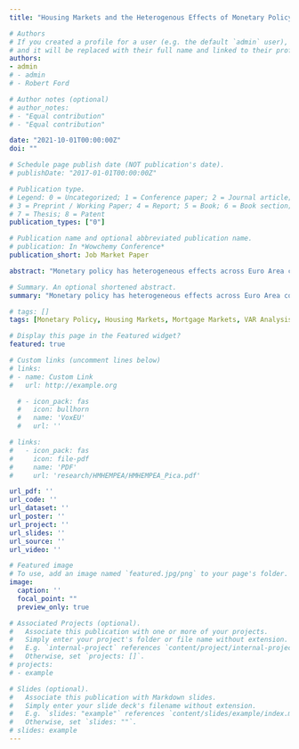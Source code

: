 ```yaml
---
title: "Housing Markets and the Heterogenous Effects of Monetary Policy Across the Euro Area"

# Authors
# If you created a profile for a user (e.g. the default `admin` user), write the username (folder name) here 
# and it will be replaced with their full name and linked to their profile.
authors:
- admin
# - admin
# - Robert Ford

# Author notes (optional)
# author_notes:
# - "Equal contribution"
# - "Equal contribution"

date: "2021-10-01T00:00:00Z"
doi: ""

# Schedule page publish date (NOT publication's date).
# publishDate: "2017-01-01T00:00:00Z"

# Publication type.
# Legend: 0 = Uncategorized; 1 = Conference paper; 2 = Journal article;
# 3 = Preprint / Working Paper; 4 = Report; 5 = Book; 6 = Book section;
# 7 = Thesis; 8 = Patent
publication_types: ["0"]

# Publication name and optional abbreviated publication name.
# publication: In *Wowchemy Conference*
publication_short: Job Market Paper

abstract: "Monetary policy has heterogeneous effects across Euro Area countries. There are strong correlations between cross-country monetary policy potency and housing and mortgage market institutions, namely the share of adjustable-rate mortgages (ARM) and the homeownership rate (HoR). To disentangle the relative importance of ARM share and the HoR, I incorporate these features into a quantitative currency-union New Keynesian model with rich household balance sheets. I calibrate the model to Spain and the Euro Area. The model fits well: the consumption response in Spain is 1.8 times stronger than the Euro Area in the model relative to 2.5 in the data. My results reveal that higher ARM shares and higher HoR interact to amplify the effects of monetary policy on aggregate consumption due to smaller interest payments and higher collateral value of housing. I use the model to show that different forms of banking unions decrease the heterogenous effects of monetary policy by weakening the pass-through to mortgage rates. Finally, including house prices into the price index entails a trade-off between stabilizing output and inflation."

# Summary. An optional shortened abstract.
summary: "Monetary policy has heterogeneous effects across Euro Area countries. There are strong correlations between cross-country monetary policy potency and housing and mortgage market institutions, namely the share of adjustable-rate mortgages (ARM) and the homeownership rate (HoR). To disentangle the relative importance of ARM share and the HoR, I incorporate these features into a quantitative currency-union New Keynesian model with rich household balance sheets. I calibrate the model to Spain and the Euro Area. The model fits well: the consumption response in Spain is 1.8 times stronger than the Euro Area in the model relative to 2.5 in the data. My results reveal that higher ARM shares and higher HoR interact to amplify the effects of monetary policy on aggregate consumption due to smaller interest payments and higher collateral value of housing. I use the model to show that different forms of banking unions decrease the heterogenous effects of monetary policy by weakening the pass-through to mortgage rates. Finally, including house prices into the price index entails a trade-off between stabilizing output and inflation."

# tags: []
tags: [Monetary Policy, Housing Markets, Mortgage Markets, VAR Analysis, Household Survey, New Keynesian, Banking Union]

# Display this page in the Featured widget?
featured: true

# Custom links (uncomment lines below)
# links:
# - name: Custom Link
#   url: http://example.org

  # - icon_pack: fas
  #   icon: bullhorn
  #   name: 'VoxEU'
  #   url: ''

# links:
#   - icon_pack: fas
#     icon: file-pdf
#     name: 'PDF'
#     url: 'research/HMHEMPEA/HMHEMPEA_Pica.pdf'

url_pdf: ''
url_code: ''
url_dataset: ''
url_poster: ''
url_project: ''
url_slides: ''
url_source: ''
url_video: ''

# Featured image
# To use, add an image named `featured.jpg/png` to your page's folder. 
image:
  caption: ''
  focal_point: ""
  preview_only: true

# Associated Projects (optional).
#   Associate this publication with one or more of your projects.
#   Simply enter your project's folder or file name without extension.
#   E.g. `internal-project` references `content/project/internal-project/index.md`.
#   Otherwise, set `projects: []`.
# projects:
# - example

# Slides (optional).
#   Associate this publication with Markdown slides.
#   Simply enter your slide deck's filename without extension.
#   E.g. `slides: "example"` references `content/slides/example/index.md`.
#   Otherwise, set `slides: ""`.
# slides: example
---
```


<!-- {{% callout note %}}
Click the *Cite* button above to demo the feature to enable visitors to import publication metadata into their reference management software.
{{% /callout %}}

{{% callout note %}}
Create your slides in Markdown - click the *Slides* button to check out the example.
{{% /callout %}}

Supplementary notes can be added here, including [code, math, and images](https://wowchemy.com/docs/writing-markdown-latex/). -->
